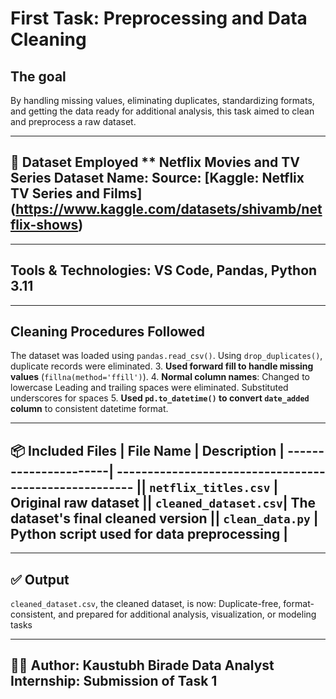 # First Task: Preprocessing and Data Cleaning

 ## The goal
 By handling missing values, eliminating duplicates, standardizing formats, and getting the data ready for additional analysis, this task aimed to clean and preprocess a raw dataset.


 ---

 ## 📁 Dataset Employed ** Netflix Movies and TV Series Dataset Name: **Source:**  [Kaggle: Netflix TV Series and Films] (https://www.kaggle.com/datasets/shivamb/netflix-shows)

 ---

 ## Tools & Technologies: VS Code, Pandas, Python 3.11

 ---

 ## Cleaning Procedures Followed

 The dataset was loaded using `pandas.read_csv()`.
 Using `drop_duplicates()`, duplicate records were eliminated.
 3. **Used forward fill to handle missing values** (`fillna(method='ffill')`).
 4. **Normal column names**:
    Changed to lowercase
    Leading and trailing spaces were eliminated.
    Substituted underscores for spaces
 5. **Used `pd.to_datetime()` to convert `date_added` column** to consistent datetime format.

 ---

 ## 📦 Included Files | File Name | Description | ----------------------| ------------------------------------------------------ || `netflix_titles.csv` | Original raw dataset || `cleaned_dataset.csv`| The dataset's final cleaned version || `clean_data.py` | Python script used for data preprocessing |

 ---

 ## ✅ Output
 `cleaned_dataset.csv`, the cleaned dataset, is now:
 Duplicate-free, format-consistent, and prepared for additional analysis, visualization, or modeling tasks

 ---

 ## 👨‍💻 Author: Kaustubh Birade Data Analyst Internship: Submission of Task 1